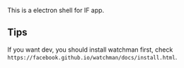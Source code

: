 This is a electron shell for IF app.

## Tips

If you want dev, you should install watchman first, check `https://facebook.github.io/watchman/docs/install.html`.